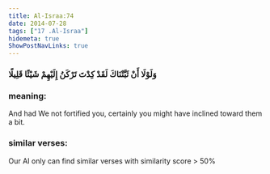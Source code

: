 ```yaml
---
title: Al-Israa:74
date: 2014-07-28
tags: ["17 .Al-Israa"]
hidemeta: true 
ShowPostNavLinks: true 
---
```

### وَلَوْلَا أَنْ ثَبَّتْنَاكَ لَقَدْ كِدْتَ تَرْكَنُ إِلَيْهِمْ شَيْئًا قَلِيلًا
### meaning: 
And had We not fortified you, certainly you might have inclined toward them a bit.
### similar verses: 

Our AI only can find similar verses with similarity score > 50% 




